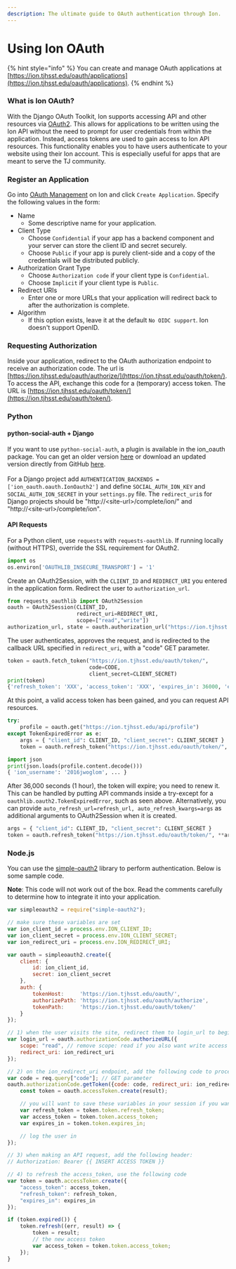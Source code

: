 ```yaml
---
description: The ultimate guide to OAuth authentication through Ion.
---
```


# Using Ion OAuth

{% hint style="info" %}
&#x20;You can create and manage OAuth applications at [https://ion.tjhsst.edu/oauth/applications](https://ion.tjhsst.edu/oauth/applications).
{% endhint %}

### What is Ion OAuth?

With the Django OAuth Toolkit, Ion supports accessing API and other resources via [OAuth2](https://oauth.net). This allows for applications to be written using the Ion API without the need to prompt for user credentials from within the application. Instead, access tokens are used to gain access to Ion API resources. This functionality enables you to have users authenticate to your website using their Ion account. This is especially useful for apps that are meant to serve the TJ community.&#x20;

### Register an Application

Go into [OAuth Management](https://ion.tjhsst.edu/oauth/applications) on Ion and click `Create Application`. Specify the following values in the form:

* Name
  * Some descriptive name for your application.
* Client Type
  * Choose `Confidential` if your app has a backend component and your server can store the client ID and secret securely.
  * Choose `Public` if your app is purely client-side and a copy of the credentials will be distributed publicly.
* Authorization Grant Type
  * Choose `Authorization code` if your client type is `Confidential`.
  * Choose `Implicit` if your client type is `Public`.
* Redirect URIs
  * Enter one or more URLs that your application will redirect back to after the authorization is complete.
* Algorithm
  * If this option exists, leave it at the default `No OIDC support`. Ion doesn't support OpenID.

### Requesting Authorization

Inside your application, redirect to the OAuth authorization endpoint to receive an authorization code. The url is [https://ion.tjhsst.edu/oauth/authorize/](https://ion.tjhsst.edu/oauth/token/). To access the API, exchange this code for a (temporary) access token. The URL is [https://ion.tjhsst.edu/oauth/token/](https://ion.tjhsst.edu/oauth/token/).

### Python

#### python-social-auth + Django

If you want to use `python-social-auth`, a plugin is available in the ion\_oauth package. You can get an older version [here](https://pypi.org/project/ion\_oauth/) or download an updated version directly from GitHub [here](https://github.com/tjcsl/ion\_oauth). \
\
For a Django project add `AUTHENTICATION_BACKENDS = ['ion_oauth.oauth.IonOauth2']` and define `SOCIAL_AUTH_ION_KEY` and `SOCIAL_AUTH_ION_SECRET` in your `settings.py` file. The `redirect_uri`s for Django projects should be "http://\<site-url>/complete/ion/" and "http://\<site-url>/complete/ion".

#### API Requests

For a Python client, use `requests` with `requests-oauthlib`. If running locally (without HTTPS), override the SSL requirement for OAuth2.

```python
import os
os.environ['OAUTHLIB_INSECURE_TRANSPORT'] = '1'
```

Create an OAuth2Session, with the `CLIENT_ID` and `REDIRECT_URI` you entered in the application form. Redirect the user to `authorization_url`.

```python
from requests_oauthlib import OAuth2Session
oauth = OAuth2Session(CLIENT_ID,
                      redirect_uri=REDIRECT_URI,
                      scope=["read","write"])
authorization_url, state = oauth.authorization_url("https://ion.tjhsst.edu/oauth/authorize/")
```

The user authenticates, approves the request, and is redirected to the callback URL specified in `redirect_uri`, with a "code" GET parameter.

```python
token = oauth.fetch_token("https://ion.tjhsst.edu/oauth/token/",
                          code=CODE,
                          client_secret=CLIENT_SECRET)
print(token)
{'refresh_token': 'XXX', 'access_token': 'XXX', 'expires_in': 36000, 'expires_at': 1455370143.573362, 'scope': ['read', 'write'], 'token_type': 'Bearer'}
```

At this point, a valid access token has been gained, and you can request API resources.

```python
try:
    profile = oauth.get("https://ion.tjhsst.edu/api/profile")
except TokenExpiredError as e:
    args = { "client_id": CLIENT_ID, "client_secret": CLIENT_SECRET }
    token = oauth.refresh_token("https://ion.tjhsst.edu/oauth/token/", **args)

import json
print(json.loads(profile.content.decode()))
{ 'ion_username': '2016jwoglom', ... }
```

After 36,000 seconds (1 hour), the token will expire; you need to renew it. This can be handled by putting API commands inside a try-except for a `oauthlib.oauth2.TokenExpiredError`, such as seen above. Alternatively, you can provide `auto_refresh_url=refresh_url, auto_refresh_kwargs=args` as additional arguments to OAuth2Session when it is created.

```python
args = { "client_id": CLIENT_ID, "client_secret": CLIENT_SECRET }
token = oauth.refresh_token("https://ion.tjhsst.edu/oauth/token/", **args)
```

### Node.js

You can use the [simple-oauth2](https://github.com/lelylan/simple-oauth2) library to perform authentication. Below is some sample code.

**Note**: This code will not work out of the box. Read the comments carefully to determine how to integrate it into your application.

```javascript
var simpleoauth2 = require("simple-oauth2");

// make sure these variables are set
var ion_client_id = process.env.ION_CLIENT_ID;
var ion_client_secret = process.env.ION_CLIENT_SECRET;
var ion_redirect_uri = process.env.ION_REDIRECT_URI;

var oauth = simpleoauth2.create({
    client: {
        id: ion_client_id,
        secret: ion_client_secret
    },
    auth: {
        tokenHost:     'https://ion.tjhsst.edu/oauth/',
        authorizePath: 'https://ion.tjhsst.edu/oauth/authorize',
        tokenPath:     'https://ion.tjhsst.edu/oauth/token/'
    }
});

// 1) when the user visits the site, redirect them to login_url to begin authentication
var login_url = oauth.authorizationCode.authorizeURL({
    scope: "read", // remove scope: read if you also want write access
    redirect_uri: ion_redirect_uri
});

// 2) on the ion_redirect_uri endpoint, add the following code to process the authentication
var code = req.query["code"]; // GET parameter
oauth.authorizationCode.getToken({code: code, redirect_uri: ion_redirect_uri}).then((result) => {
    const token = oauth.accessToken.create(result);

    // you will want to save these variables in your session if you want to make API requests
    var refresh_token = token.token.refresh_token;
    var access_token = token.token.access_token;
    var expires_in = token.token.expires_in;

    // log the user in
});

// 3) when making an API request, add the following header:
// Authorization: Bearer {{ INSERT ACCESS TOKEN }}

// 4) to refresh the access_token, use the following code
var token = oauth.accessToken.create({
    "access_token": access_token,
    "refresh_token": refresh_token,
    "expires_in": expires_in
});

if (token.expired()) {
    token.refresh((err, result) => {
        token = result;
        // the new access token
        var access_token = token.token.access_token;
    });
}
```
